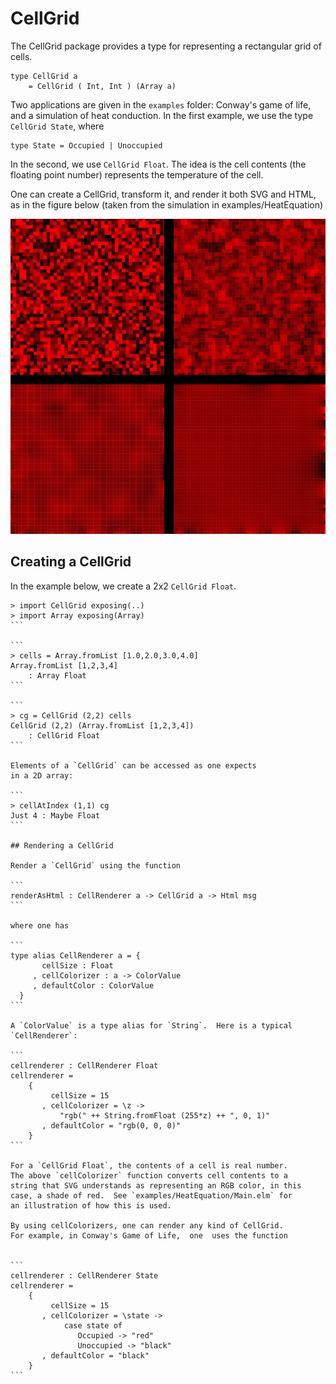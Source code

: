 # CellGrid

The CellGrid package provides a type for representing
a rectangular grid of cells.  

```
type CellGrid a
    = CellGrid ( Int, Int ) (Array a)
```

Two applications are given in 
the `examples` folder: Conway's game of life, and a simulation
of heat conduction.  In the first example, we use the type 
`CellGrid State`, where 

```
type State = Occupied | Unoccupied
```

In the second, we use `CellGrid Float`.  The idea is the
cell contents (the floating point number) represents 
the temperature of the cell.

One can create a CellGrid, transform it, and render it both SVG 
and HTML, as in the figure below (taken from the simulation in 
examples/HeatEquation)


![((HTML rendition of CellGrids))](heat.jpg)

## Creating a CellGrid

In the example below, we create a 2x2 `CellGrid Float`.


````
> import CellGrid exposing(..)
> import Array exposing(Array)
```

```
> cells = Array.fromList [1.0,2.0,3.0,4.0]
Array.fromList [1,2,3,4]
    : Array Float
```
    
```
> cg = CellGrid (2,2) cells
CellGrid (2,2) (Array.fromList [1,2,3,4])
    : CellGrid Float
```

Elements of a `CellGrid` can be accessed as one expects
in a 2D array:

```
> cellAtIndex (1,1) cg
Just 4 : Maybe Float
```

## Rendering a CellGrid

Render a `CellGrid` using the function

```
renderAsHtml : CellRenderer a -> CellGrid a -> Html msg
```

where one has 

```
type alias CellRenderer a = {
       cellSize : Float
     , cellColorizer : a -> ColorValue
     , defaultColor : ColorValue
  }
```

A `ColorValue` is a type alias for `String`.  Here is a typical
`CellRenderer`: 

```
cellrenderer : CellRenderer Float
cellrenderer =
    {
         cellSize = 15
       , cellColorizer = \z -> 
           "rgb(" ++ String.fromFloat (255*z) ++ ", 0, 1)"
       , defaultColor = "rgb(0, 0, 0)"
    }
```

For a `CellGrid Float`, the contents of a cell is real number. 
The above `cellColorizer` function converts cell contents to a 
string that SVG understands as representing an RGB color, in this
case, a shade of red.  See `examples/HeatEquation/Main.elm` for 
an illustration of how this is used.

By using cellColorizers, one can render any kind of CellGrid.   
For example, in Conway's Game of Life,  one  uses the function


```
cellrenderer : CellRenderer State
cellrenderer =
    {
         cellSize = 15
       , cellColorizer = \state -> 
            case state of
               Occupied -> "red" 
               Unoccupied -> "black"
       , defaultColor = "black"
    }
```
